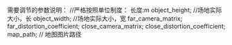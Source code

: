 需要调节的参数说明：
//严格按照单位制度： 长度:m 
object_height; //场地实际大小，长
object_width; //场地实际大小，宽
far_camera_matrix;
far_distortion_coefficient;
close_camera_matrix;
close_distortion_coefficient;
map_path; // 地图图片路径
